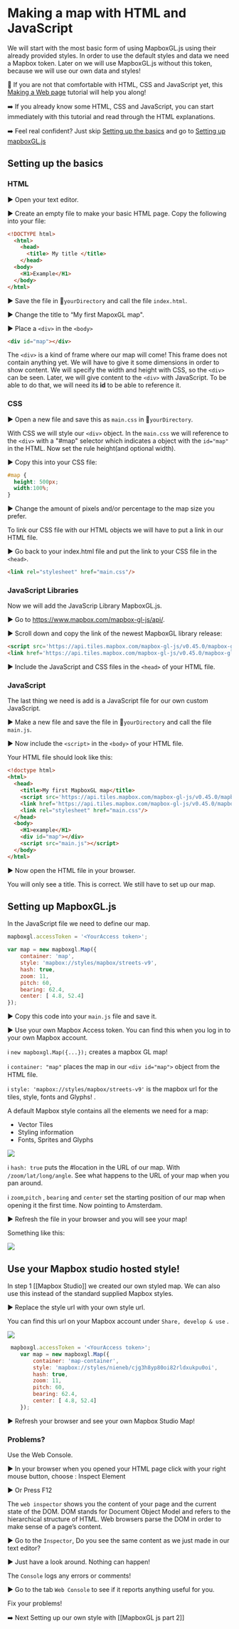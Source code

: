 
# Making a map with HTML and JavaScript

We will start with the most basic form of using MapboxGL.js using their already provided styles. In order to use the default styles and data we need a Mapbox token. Later on we will use MapboxGL.js without this token, because we will use our own data and styles! 


:link: If you are not that comfortable with HTML, CSS and JavaScript yet, this [Making a Web page](https://github.com/NieneB/Webmapping_for_beginners/wiki/Making-a-web-page) tutorial will help you along!

:arrow_right: If you already know some HTML, CSS and JavaScript, you can start immediately with this tutorial and read through the HTML explanations. 

:arrow_right: Feel real confident? Just skip [Setting up the basics](#setting-up-the-basics) and go to [Setting up mapboxGL.js](#setting-up-mapboxgl.js)

## Setting up the basics 

### HTML 

:arrow_forward: Open your text editor.

:arrow_forward: Create an empty file to make your basic HTML page. Copy the following into your file:

``` html
<!DOCTYPE html>
  <html>
    <head>
      <title> My title </title>
    </head>
  <body>
    <H1>Example</H1>
  </body>
</html>
```

:arrow_forward: Save the file in :open_file_folder:`yourDirectory` and call the file `index.html`.

:arrow_forward: Change the title to “My first MapoxGL map".

:arrow_forward: Place a `<div>` in the `<body>` 


``` html
<div id="map"></div>
```

The `<div>` is a kind of frame where our map will come! This frame does not contain anything yet. We will have to give it some dimensions in order to show content. We will specify the width and height with CSS, so the `<div>` can be seen. Later, we will give content to the `<div>` with JavaScript. To be able to do that, we will need its **id** to be able to reference it.

### CSS 

:arrow_forward: Open a new file and save this as `main.css` in :open_file_folder:`yourDirectory`.

With CSS we will style our `<div>` object. In the `main.css` we will reference to the `<div>` with a "#map" selector which indicates a object with the `id="map"` in the HTML. Now set the rule height(and optional width). 

:arrow_forward: Copy this into your CSS file:

``` css
#map { 
  height: 500px; 
  width:100%;
} 
```

:arrow_forward: Change the amount of pixels and/or percentage to the map size you prefer.

To link our CSS file with our HTML objects we will have to put a link in our HTML file. 

:arrow_forward: Go back to your index.html file and put the link to your CSS file in the `<head>`.


``` html
<link rel="stylesheet" href="main.css"/>
```

### JavaScript Libraries

Now we will add the JavaScrip Library MapboxGL.js.

:arrow_forward: Go to https://www.mapbox.com/mapbox-gl-js/api/.

:arrow_forward: Scroll down and copy the link of the newest MapboxGL library release:


``` html
<script src='https://api.tiles.mapbox.com/mapbox-gl-js/v0.45.0/mapbox-gl.js'></script>
<link href='https://api.tiles.mapbox.com/mapbox-gl-js/v0.45.0/mapbox-gl.css' rel='stylesheet' />
```

:arrow_forward: Include the JavaScript and CSS files in the `<head>` of your HTML file.

### JavaScript 

The last thing we need is add is a JavaScript file for our own custom JavaScript. 

:arrow_forward: Make a new file and save the file in :open_file_folder:`yourDirectory`
 and call the file `main.js`.

:arrow_forward: Now include the `<script>` in the `<body>` of your HTML file. 

Your HTML file should look like this:

``` html
<!doctype html>
<html>
  <head>
    <title>My first MapboxGL map</title>  
    <script src='https://api.tiles.mapbox.com/mapbox-gl-js/v0.45.0/mapbox-gl.js'></script>
    <link href='https://api.tiles.mapbox.com/mapbox-gl-js/v0.45.0/mapbox-gl.css' rel='stylesheet'/>
    <link rel="stylesheet" href="main.css"/>
  </head>
  <body>
    <H1>example</H1>
    <div id="map"></div>
    <script src="main.js"></script>
  </body>
</html>
```

:arrow_forward: Now open the HTML file in your browser.

You will only see a title. This is correct. We still have to set up our map. 

## Setting up MapboxGL.js

In the JavaScript file we need to define our map. 

```js
mapboxgl.accessToken = '<YourAccess token>';

var map = new mapboxgl.Map({
    container: 'map',
    style: 'mapbox://styles/mapbox/streets-v9',
    hash: true,
    zoom: 11,
    pitch: 60,
    bearing: 62.4,
    center: [ 4.8, 52.4]
});
```

:arrow_forward: Copy this code into your `main.js` file and save it. 

:arrow_forward: Use your own Mapbox Access token. You can find this when you log in to your own Mapbox account. 

:information_source: `new mapboxgl.Map({...});` creates a mapbox GL map! 

:information_source: `container: "map"` places the map in our `<div id="map">` object from the HTML file. 

:information_source: `style: 'mapbox://styles/mapbox/streets-v9'` is the mapbox url for the tiles, style, fonts and Glyphs! . 


A default Mapbox style contains all the elements we need for a map:

- Vector Tiles
- Styling information
- Fonts, Sprites and Glyphs

![](img/tiles_styles_sprites_glyphs.png)

:information_source: `hash: true` puts the #location in the URL of our map. With `/zoom/lat/long/angle`. See what happens to the URL of your map when you pan around. 

:information_source: `zoom`,`pitch` , `bearing` and `center` set the starting position of our map when opening it the first time. Now pointing to Amsterdam. 


:arrow_forward: Refresh the file in your browser and you will see your map!

Something like this:

![](img/1_mapboxgl_basic_style.png)



## Use your Mapbox studio hosted style!

In step 1 [[Mapbox Studio]] we created our own styled map. We can also use this instead of the standard supplied Mapbox styles. 

:arrow_forward: Replace the style url with your own style url. 

You can find this url on your Mapbox account under `Share, develop & use` . 

![](img/share.png)

```js
 mapboxgl.accessToken = '<YourAccess token>';
    var map = new mapboxgl.Map({
        container: 'map-container',
        style: 'mapbox://styles/nieneb/cjg3h8yp80oi82rldxukpu0oi',
        hash: true,
        zoom: 11,
        pitch: 60,
        bearing: 62.4,
        center: [ 4.8, 52.4]
    });
```

:arrow_forward: Refresh your browser and see your own Mapbox Studio Map! 


### Problems?

Use the Web Console. 

:arrow_forward: In your browser when you opened your HTML page click with your right mouse button, choose : Inspect Element 

:arrow_forward: Or Press F12

The `web inspector` shows you the content of your page and the current state of the DOM. DOM stands for Document Object Model and refers to the hierarchical structure of HTML. Web browsers parse the DOM in order to make sense of a page’s content.

:arrow_forward: Go to the `Inspector`, Do you see the same content as we just made in our text editor?

:arrow_forward: Just have a look around. Nothing can happen!

The `Console` logs any errors or comments! 

:arrow_forward: Go to the tab `Web Console` to see if it reports anything useful for you.

Fix your problems! 


:arrow_right: Next Setting up our own style with [[MapboxGL js part 2]]